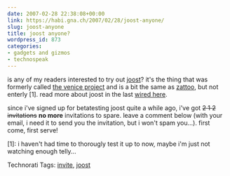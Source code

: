 ```yaml
---
date: 2007-02-28 22:38:08+00:00
link: https://habi.gna.ch/2007/02/28/joost-anyone/
slug: joost-anyone
title: joost anyone?
wordpress_id: 873
categories:
- gadgets and gizmos
- technospeak
---
```


is any of my readers interested to try out [joost](https://web.archive.org/web/20070228/http://joost.com/)?
it's the thing that was formerly called [the venice project](https://google.com/search?q=the+venice+project) and is a bit the same as [zattoo](http://zattoo.com/), but not enterly [1].
read more about joost in the last [wired here](https://web.archive.org/web/20070228/http://www.wired.com/wired/archive/15.02/trouble.html).

since i've signed up for betatesting joost quite a while ago, i've got <del>2 1 2 invitations</del> **no more** invitations to spare.
leave a comment below (with your email, i need it to send you the invitation, but i won't spam you...).
first come, first serve!

[1]: i haven't had time to thorougly test it up to now, maybe i'm just not watching enough telly...

Technorati Tags: [invite](http://www.technorati.com/tag/invite), [joost](http://www.technorati.com/tag/joost)

